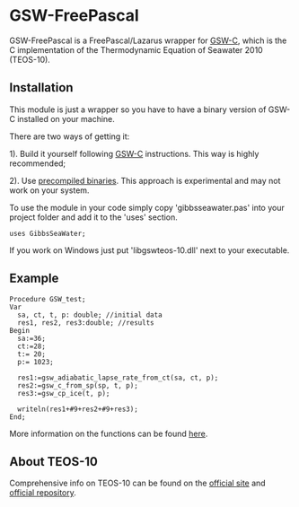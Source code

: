 # GSW-FreePascal

GSW-FreePascal is a FreePascal/Lazarus wrapper for [GSW-C](https://github.com/TEOS-10/GSW-C/), which is the C implementation of the Thermodynamic Equation of Seawater 2010 (TEOS-10).

## Installation

This module is just a wrapper so you have to have a binary version of GSW-C installed on your machine.

There are two ways of getting it:

1). Build it yourself following [GSW-C](https://github.com/TEOS-10/GSW-C/) instructions. This way is highly recommended;

2). Use [precompiled binaries](https://github.com/kouketsu/GSWCBuilder/releases). This approach is experimental and may not work on your system.

To use the module in your code simply copy 'gibbsseawater.pas' into your project folder and add it to the 'uses' section.

```
uses GibbsSeaWater; 
```
If you work on Windows just put 'libgswteos-10.dll' next to your executable.


## Example

```
Procedure GSW_test;
Var
  sa, ct, t, p: double; //initial data
  res1, res2, res3:double; //results
Begin
  sa:=36;
  ct:=28;
  t:= 20;
  p:= 1023;
 
  res1:=gsw_adiabatic_lapse_rate_from_ct(sa, ct, p);
  res2:=gsw_c_from_sp(sp, t, p);
  res3:=gsw_cp_ice(t, p);

  writeln(res1+#9+res2+#9+res3);
End;
```

More information on the functions can be found [here](https://github.com/TEOS-10/GSW-documentation).

## About TEOS-10

Comprehensive info on TEOS-10 can be found on the [official site](http://www.teos-10.org) and [official repository](https://github.com/TEOS-10).
